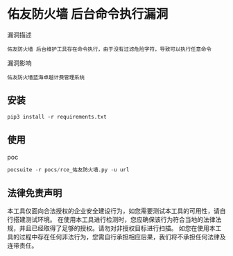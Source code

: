 # 佑友防火墙 后台命令执行漏洞

漏洞描述

```
佑友防火墙 后台维护工具存在命令执行，由于没有过滤危险字符，导致可以执行任意命令
```

漏洞影响

```
佑友防火墙蓝海卓越计费管理系统
```

## 安装

```
pip3 install -r requirements.txt
```

## 使用

poc

```python
pocsuite -r pocs/rce_佑友防火墙.py -u url
```



## 法律免责声明

本工具仅面向合法授权的企业安全建设行为，如您需要测试本工具的可用性，请自行搭建测试环境。
在使用本工具进行检测时，您应确保该行为符合当地的法律法规，并且已经取得了足够的授权。请勿对非授权目标进行扫描。
如您在使用本工具的过程中存在任何非法行为，您需自行承担相应后果，我们将不承担任何法律及连带责任。